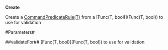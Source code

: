 **Create**

Create a [CommandPredicateRule(T)](CommandPredicateRule(T)) from a [Func(T, bool)](Func(T, bool)) to use for validation

#Parameters#


##validateFor##
[Func(T, bool)](Func(T, bool)) to use for validation
